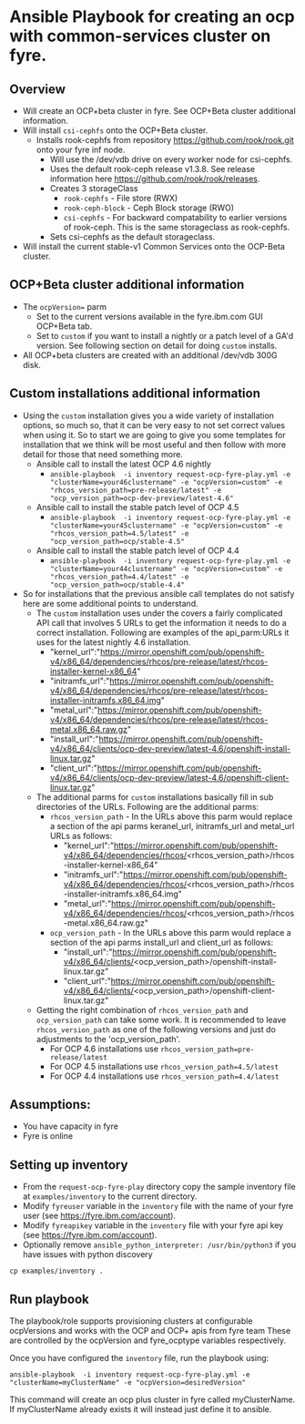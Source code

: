 # Ansible Playbook for creating an ocp with common-services cluster on fyre.

## Overview
- Will create an OCP+beta cluster in fyre. See OCP+Beta cluster additional information.
- Will install `csi-cephfs` onto the OCP+Beta cluster.
  - Installs rook-cephfs from repository https://github.com/rook/rook.git onto your fyre inf node.
    - Will use the /dev/vdb drive on every worker node for csi-cephfs.
    - Uses the default rook-ceph release v1.3.8. See release information here https://github.com/rook/rook/releases.
    - Creates 3 storageClass
      - `rook-cephfs` - File store (RWX)
      - `rook-ceph-block` - Ceph Block storage (RWO)
      - `csi-cephfs` - For backward compatability to earlier versions of rook-ceph. This is the same storageclass as rook-cephfs.
    - Sets csi-cephfs as the default storageclass.
- Will install the current stable-v1 Common Services onto the OCP-Beta cluster.

## OCP+Beta cluster additional information
- The `ocpVersion=` parm
  -  Set to the current versions available in the fyre.ibm.com GUI OCP+Beta tab.
  -  Set to `custom` if you want to install a nightly or a patch level of a GA'd version. See following section on detail for doing `custom` installs.
- All OCP+beta clusters are created with an additional /dev/vdb 300G disk.  
## Custom installations additional information
- Using the `custom` installation gives you a wide variety of installation options, so much so, that it can be very easy to not set correct values when using it. So to start we are going to give you some templates for installation that we think will be most useful and then follow with more detail for those that need something more.
  - Ansible call to install the latest OCP 4.6 nightly
    - `ansible-playbook  -i inventory request-ocp-fyre-play.yml -e "clusterName=your46clustername" -e "ocpVersion=custom" -e "rhcos_version_path=pre-release/latest" -e "ocp_version_path=ocp-dev-preview/latest-4.6"`
  - Ansible call to install the stable patch level of OCP 4.5
    - `ansible-playbook  -i inventory request-ocp-fyre-play.yml -e "clusterName=your45clustername" -e "ocpVersion=custom" -e "rhcos_version_path=4.5/latest" -e "ocp_version_path=ocp/stable-4.5"`
  - Ansible call to install the stable patch level of OCP 4.4
    - `ansible-playbook  -i inventory request-ocp-fyre-play.yml -e "clusterName=your44clustername" -e "ocpVersion=custom" -e "rhcos_version_path=4.4/latest" -e "ocp_version_path=ocp/stable-4.4"`
- So for installations that the previous ansible call templates do not satisfy here are some additional points to understand.
  - The `custom` installation uses under the covers a fairly complicated API call that involves 5 URLs to get the information it needs to do a correct installation. Following are examples of the api_parm:URLs it uses for the latest nightly 4.6 installation.
    - "kernel_url":"https://mirror.openshift.com/pub/openshift-v4/x86_64/dependencies/rhcos/pre-release/latest/rhcos-installer-kernel-x86_64"
    - "initramfs_url":"https://mirror.openshift.com/pub/openshift-v4/x86_64/dependencies/rhcos/pre-release/latest/rhcos-installer-initramfs.x86_64.img"
    - "metal_url":"https://mirror.openshift.com/pub/openshift-v4/x86_64/dependencies/rhcos/pre-release/latest/rhcos-metal.x86_64.raw.gz"
    - "install_url":"https://mirror.openshift.com/pub/openshift-v4/x86_64/clients/ocp-dev-preview/latest-4.6/openshift-install-linux.tar.gz"
    - "client_url":"https://mirror.openshift.com/pub/openshift-v4/x86_64/clients/ocp-dev-preview/latest-4.6/openshift-client-linux.tar.gz"
  - The additional parms for `custom` installations basically fill in sub directories of the URLs. Following are the additional parms:
    - `rhcos_version_path` - In the URLs above this parm would replace a section of the api parms  keranel_url, initramfs_url and metal_url URLs as follows:
      - "kernel_url":"https://mirror.openshift.com/pub/openshift-v4/x86_64/dependencies/rhcos/<rhcos_version_path>/rhcos-installer-kernel-x86_64"
      - "initramfs_url":"https://mirror.openshift.com/pub/openshift-v4/x86_64/dependencies/rhcos/<rhcos_version_path>/rhcos-installer-initramfs.x86_64.img"
      - "metal_url":"https://mirror.openshift.com/pub/openshift-v4/x86_64/dependencies/rhcos/<rhcos_version_path>/rhcos-metal.x86_64.raw.gz"
    - `ocp_version_path`  - In the URLs above this parm would replace a section of the api parms install_url and client_url as follows:
      - "install_url":"https://mirror.openshift.com/pub/openshift-v4/x86_64/clients/<ocp_version_path>/openshift-install-linux.tar.gz"
      - "client_url":"https://mirror.openshift.com/pub/openshift-v4/x86_64/clients/<ocp_version_path>/openshift-client-linux.tar.gz"
  - Getting the right combination of `rhcos_version_path` and `ocp_version_path` can take some work. It is recommended to leave `rhcos_version_path` as one of the following versions and just do adjustments to the 'ocp_version_path'.
    - For OCP 4.6 installations use `rhcos_version_path=pre-release/latest`
    - For OCP 4.5 installations use `rhcos_version_path=4.5/latest`   
    - For OCP 4.4 installations use `rhcos_version_path=4.4/latest`

## Assumptions:

 - You have capacity in fyre
 - Fyre is online

## Setting up inventory

- From the `request-ocp-fyre-play` directory copy the sample inventory file at `examples/inventory` to the  current directory.
- Modify `fyreuser` variable in the `inventory` file with the name of your fyre user (see https://fyre.ibm.com/account).
- Modify `fyreapikey` variable in the `inventory` file  with your fyre api key (see https://fyre.ibm.com/account).
- Optionally remove `ansible_python_interpreter: /usr/bin/python3` if you have issues with python discovery
```
cp examples/inventory .
```

## Run playbook

The playbook/role supports provisioning clusters at configurable ocpVersions and works with the OCP and OCP+ apis from fyre team
These are controlled by the ocpVersion and fyre_ocptype variables respectively.

Once you have configured the `inventory` file, run the playbook using:

```
ansible-playbook  -i inventory request-ocp-fyre-play.yml -e "clusterName=myClusterName" -e "ocpVersion=desiredVersion"
```

This command will create an ocp plus cluster in fyre called myClusterName. If myClusterName already exists it will instead just define it to ansible.
